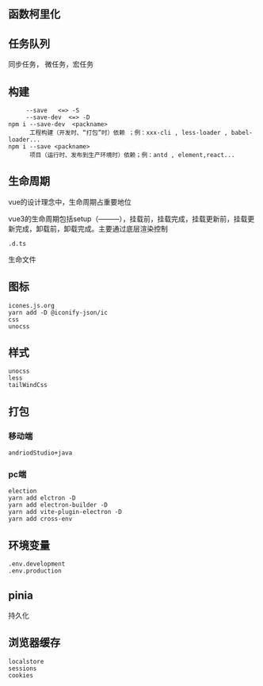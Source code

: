 ## 函数柯里化

## 任务队列

同步任务， 微任务，宏任务

## 构建



```
     --save   <=> -S     
     --save-dev  <=> -D 
npm i --save-dev  <packname>  
      工程构建（开发时、“打包”时）依赖 ；例：xxx-cli , less-loader , babel-loader...
npm i --save <packname> 
      项目（运行时、发布到生产环境时）依赖；例：antd , element,react...

```





## 生命周期

vue的设计理念中，生命周期占重要地位

vue3的生命周期包括setup（———），挂载前，挂载完成，挂载更新前，挂载更新完成，卸载前，卸载完成。主要通过底层渲染控制

```.d.ts ```

生命文件

## 图标

``` 
icones.js.org
yarn add -D @iconify-json/ic
css
unocss
```

## 样式

```
unocss
less
tailWindCss
```

## 打包

### 移动端

```
andriodStudio+java
```

### pc端

```
election 
yarn add elctron -D
yarn add electron-builder -D
yarn add vite-plugin-electron -D
yarn add cross-env
```

## 环境变量

```
.env.development
.env.production
```

## pinia

持久化

## 浏览器缓存

```
localstore
sessions
cookies
```



